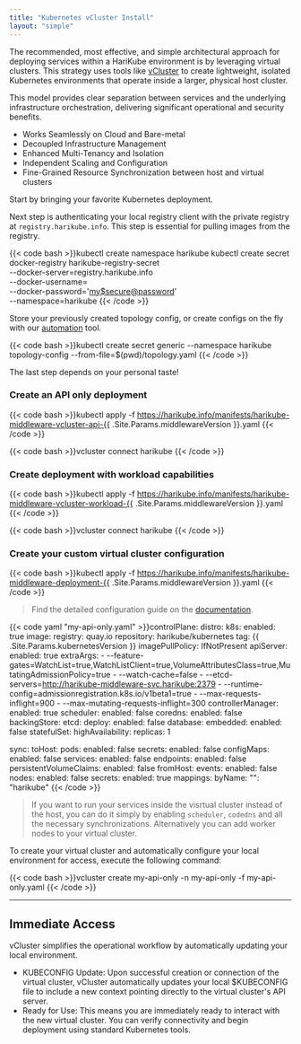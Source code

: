 ```yaml
---
title: "Kubernetes vCluster Install"
layout: "simple"
---
```


The recommended, most effective, and simple architectural approach for deploying services within a HariKube environment is by leveraging virtual clusters. This strategy uses tools like [vCluster](https://www.vcluster.com) to create lightweight, isolated Kubernetes environments that operate inside a larger, physical host cluster.

This model provides clear separation between services and the underlying infrastructure orchestration, delivering significant operational and security benefits.

 - Works Seamlessly on Cloud and Bare-metal
 - Decoupled Infrastructure Management
 - Enhanced Multi-Tenancy and Isolation
 - Independent Scaling and Configuration
 - Fine-Grained Resource Synchronization between host and virtual clusters

Start by bringing your favorite Kubernetes deployment.

Next step is authenticating your local registry client with the private registry at `registry.harikube.info`. This step is essential for pulling images from the registry.

{{< code bash >}}kubectl create namespace harikube
kubectl create secret docker-registry harikube-registry-secret \
--docker-server=registry.harikube.info \
--docker-username=<oci-user> \
--docker-password='<my$secure@password>' \
--namespace=harikube
{{< /code >}}

Store your previously created topology config, or create configs on the fly with our [automation](/docs/automation/) tool.

{{< code bash >}}kubectl create secret generic --namespace harikube topology-config --from-file=$(pwd)/topology.yaml
{{< /code >}}

The last step depends on your personal taste!

### Create an API only deployment

{{< code bash >}}kubectl apply -f https://harikube.info/manifests/harikube-middleware-vcluster-api-{{ .Site.Params.middlewareVersion }}.yaml
{{< /code >}}

{{< code bash >}}vcluster connect harikube
{{< /code >}}

### Create deployment with workload capabilities

{{< code bash >}}kubectl apply -f https://harikube.info/manifests/harikube-middleware-vcluster-workload-{{ .Site.Params.middlewareVersion }}.yaml
{{< /code >}}

{{< code bash >}}vcluster connect harikube
{{< /code >}}

### Create your custom virtual cluster configuration

{{< code bash >}}kubectl apply -f https://harikube.info/manifests/harikube-middleware-deployment-{{ .Site.Params.middlewareVersion }}.yaml
{{< /code >}}

> Find the detailed configuration guide on the [documentation](https://www.vcluster.com/docs/vcluster/configure/vcluster-yaml).

{{< code yaml "my-api-only.yaml" >}}controlPlane:
  distro:
    k8s:
      enabled: true
      image:
        registry: quay.io
        repository: harikube/kubernetes
        tag: {{ .Site.Params.kubernetesVersion }}
      imagePullPolicy: IfNotPresent
      apiServer:
        enabled: true
        extraArgs:
        - --feature-gates=WatchList=true,WatchListClient=true,VolumeAttributesClass=true,MutatingAdmissionPolicy=true
        - --watch-cache=false
        - --etcd-servers=http://harikube-middleware-svc.harikube:2379
        - --runtime-config=admissionregistration.k8s.io/v1beta1=true
        - --max-requests-inflight=900
        - --max-mutating-requests-inflight=300
      controllerManager:
        enabled: true
      scheduler:
        enabled: false
  coredns:
    enabled: false
  backingStore:
    etcd:
      deploy:
        enabled: false
    database:
      embedded:
        enabled: false
  statefulSet:
    highAvailability:
      replicas: 1

sync:
  toHost:
    pods:
      enabled: false
    secrets:
      enabled: false
    configMaps:
      enabled: false
    services:
      enabled: false
    endpoints:
      enabled: false
    persistentVolumeClaims:
      enabled: false
  fromHost:
    events:
      enabled: false
    nodes:
      enabled: false
    secrets:
      enabled: true
      mappings:
        byName:
          "": "harikube"
{{< /code >}}

> If you want to run your services inside the visrtual cluster instead of the host, you can do it simply by enabling `scheduler`, `codedns` and all the necessary synchronizations. Alternatively you can add worker nodes to your virtual cluster.

To create your virtual cluster and automatically configure your local environment for access, execute the following command:

{{< code bash >}}vcluster create my-api-only -n my-api-only -f my-api-only.yaml
{{< /code >}}

---

## Immediate Access

vCluster simplifies the operational workflow by automatically updating your local environment.

 - KUBECONFIG Update: Upon successful creation or connection of the virtual cluster, vCluster automatically updates your local $KUBECONFIG file to include a new context pointing directly to the virtual cluster's API server.
 - Ready for Use: This means you are immediately ready to interact with the new virtual cluster. You can verify connectivity and begin deployment using standard Kubernetes tools.
